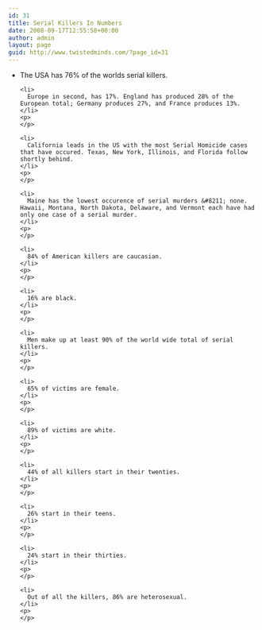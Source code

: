 ```yaml
---
id: 31
title: Serial Killers In Numbers
date: 2008-09-17T12:55:58+00:00
author: admin
layout: page
guid: http://www.twistedminds.com/?page_id=31
---
```

<p class="dropcap-first">
  <ul>
    <li>
      The USA has 76% of the worlds serial killers.
    </li>
    <p>
    </p>
    
    <li>
      Europe in second, has 17%. England has produced 28% of the European total; Germany produces 27%, and France produces 13%.
    </li>
    <p>
    </p>
    
    <li>
      California leads in the US with the most Serial Homicide cases that have occured. Texas, New York, Illinois, and Florida follow shortly behind.
    </li>
    <p>
    </p>
    
    <li>
      Maine has the lowest occurence of serial murders &#8211; none. Hawaii, Montana, North Dakota, Delaware, and Vermont each have had only one case of a serial murder.
    </li>
    <p>
    </p>
    
    <li>
      84% of American killers are caucasian.
    </li>
    <p>
    </p>
    
    <li>
      16% are black.
    </li>
    <p>
    </p>
    
    <li>
      Men make up at least 90% of the world wide total of serial killers.
    </li>
    <p>
    </p>
    
    <li>
      65% of victims are female.
    </li>
    <p>
    </p>
    
    <li>
      89% of victims are white.
    </li>
    <p>
    </p>
    
    <li>
      44% of all killers start in their twenties.
    </li>
    <p>
    </p>
    
    <li>
      26% start in their teens.
    </li>
    <p>
    </p>
    
    <li>
      24% start in their thirties.
    </li>
    <p>
    </p>
    
    <li>
      Out of all the killers, 86% are heterosexual.
    </li>
    <p>
    </p>